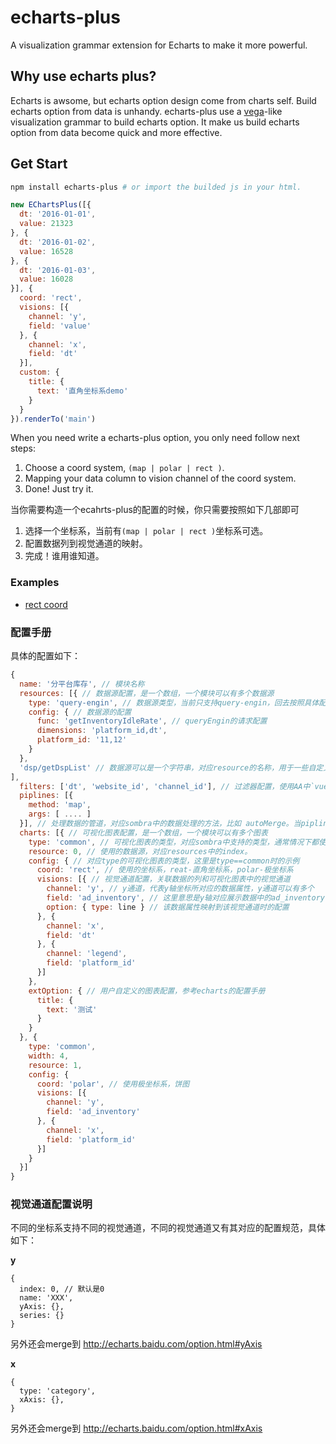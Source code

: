 # echarts-plus
A visualization grammar extension for Echarts to make it more powerful. 

## Why use echarts plus?

Echarts is awsome, but echarts option design come from charts self. Build echarts option from data is unhandy. echarts-plus use a [vega](https://github.com/vega/vega)-like visualization grammar to build echarts option. It make us build echarts option from data become quick and more effective.

## Get Start

```sh
npm install echarts-plus # or import the builded js in your html.
```

```js
new EChartsPlus([{
  dt: '2016-01-01',
  value: 21323
}, {
  dt: '2016-01-02',
  value: 16528
}, {
  dt: '2016-01-03',
  value: 16028
}], {
  coord: 'rect',
  visions: [{
    channel: 'y',
    field: 'value'
  }, {
    channel: 'x',
    field: 'dt'
  }],
  custom: {
    title: {
      text: '直角坐标系demo'
    }
  }
}).renderTo('main')
```

When you need write a echarts-plus option, you only need follow next steps:

1. Choose a coord system, `(map | polar | rect )`.
2. Mapping your data column to vision channel of the coord system.
3. Done! Just try it.

当你需要构造一个ecahrts-plus的配置的时候，你只需要按照如下几部即可

1. 选择一个坐标系，当前有`(map | polar | rect )`坐标系可选。
2. 配置数据列到视觉通道的映射。
3. 完成！谁用谁知道。

### Examples

- [rect coord](https://github.com/yutingzhao1991/echarts-plus/blob/master/examples/rect/index.html)

### 配置手册

具体的配置如下：

```js
{
  name: '分平台库存', // 模块名称
  resources: [{ // 数据源配置，是一个数组，一个模块可以有多个数据源
    type: 'query-engin', // 数据源类型，当前只支持query-engin，回去按照具体配置请求queryEngin
    config: { // 数据源的配置
      func: 'getInventoryIdleRate', // queryEngin的请求配置
      dimensions: 'platform_id,dt',
      platform_id: '11,12'
    }
  },
  'dsp/getDspList' // 数据源可以是一个字符串，对应resource的名称，用于一些自定义的数据源。比如该配置就对应`src/apps/apollo/resources/dsp`中的getDspList数据源。
], 
  filters: ['dt', 'website_id', 'channel_id'], // 过滤器配置，使用AA中`vues/Selector.vue`组件，dt比较特殊，使用的`vues/Date-range`组件。
  piplines: [{
    method: 'map',
    args: [ .... ]
  }], // 处理数据的管道，对应sombra中的数据处理的方法，比如 autoMerge。当piplines为一个function时，默认认为是map，该function则对应是map的方法。
  charts: [{ // 可视化图表配置，是一个数组，一个模块可以有多个图表
    type: 'common', // 可视化图表的类型，对应sombra中支持的类型，通常情况下都使用 common 即可。
    resource: 0, // 使用的数据源，对应resources中的index。
    config: { // 对应type的可视化图表的类型，这里是type==common时的示例
      coord: 'rect', // 使用的坐标系，reat-直角坐标系，polar-极坐标系
      visions: [{ // 视觉通道配置，关联数据的列和可视化图表中的视觉通道
        channel: 'y', // y通道，代表y轴坐标所对应的数据属性，y通道可以有多个
        field: 'ad_inventory', // 这里意思是y轴对应展示数据中的ad_inventory
        option: { type: line } // 该数据属性映射到该视觉通道时的配置
      }, {
        channel: 'x',
        field: 'dt'
      }, {
        channel: 'legend',
        field: 'platform_id'
      }]
    },
    extOption: { // 用户自定义的图表配置，参考echarts的配置手册
      title: {
        text: '测试'
      }
    }
  }, {
    type: 'common',
    width: 4,
    resource: 1,
    config: {
      coord: 'polar', // 使用极坐标系，饼图
      visions: [{
        channel: 'y',
        field: 'ad_inventory'
      }, {
        channel: 'x',
        field: 'platform_id'
      }]
    }
  }]
}
```

### 视觉通道配置说明

不同的坐标系支持不同的视觉通道，不同的视觉通道又有其对应的配置规范，具体如下：

**y**

```
{
  index: 0, // 默认是0
  name: 'XXX',
  yAxis: {},
  series: {}
}
```
另外还会merge到 http://echarts.baidu.com/option.html#yAxis

**x**

```
{
  type: 'category',
  xAxis: {},
}
```
另外还会merge到 http://echarts.baidu.com/option.html#xAxis

